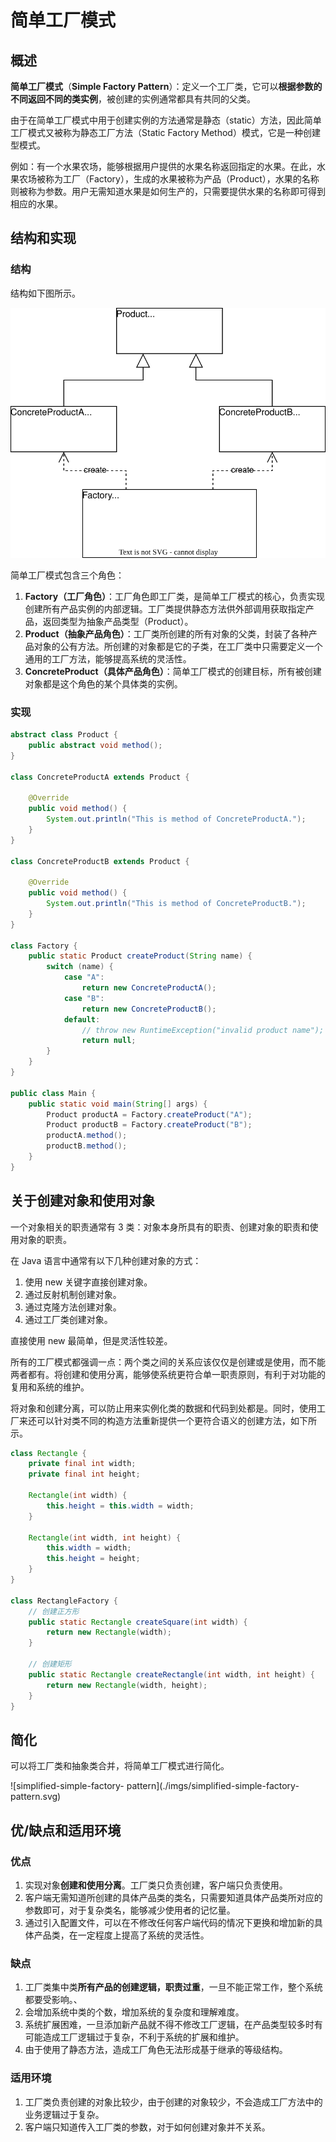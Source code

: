 # 简单工厂模式

## 概述

**简单工厂模式**（**Simple Factory Pattern**）：定义一个工厂类，它可以**根据参数的不同返回不同的类实例**，被创建的实例通常都具有共同的父类。

由于在简单工厂模式中用于创建实例的方法通常是静态（static）方法，因此简单工厂模式又被称为静态工厂方法（Static Factory Method）模式，它是一种创建型模式。

例如：有一个水果农场，能够根据用户提供的水果名称返回指定的水果。在此，水果农场被称为工厂（Factory），生成的水果被称为产品（Product），水果的名称则被称为参数。用户无需知道水果是如何生产的，只需要提供水果的名称即可得到相应的水果。

## 结构和实现

### 结构

结构如下图所示。

![simple-factory-pattern](./imgs/simple-factory-pattern.svg)

简单工厂模式包含三个角色：

1. **Factory（工厂角色）**：工厂角色即工厂类，是简单工厂模式的核心，负责实现创建所有产品实例的内部逻辑。工厂类提供静态方法供外部调用获取指定产品，返回类型为抽象产品类型（Product）。
2. **Product（抽象产品角色）**：工厂类所创建的所有对象的父类，封装了各种产品对象的公有方法。所创建的对象都是它的子类，在工厂类中只需要定义一个通用的工厂方法，能够提高系统的灵活性。
3. **ConcreteProduct（具体产品角色）**：简单工厂模式的创建目标，所有被创建对象都是这个角色的某个具体类的实例。

### 实现

```java
abstract class Product {
    public abstract void method();
}

class ConcreteProductA extends Product {

    @Override
    public void method() {
        System.out.println("This is method of ConcreteProductA.");
    }
}

class ConcreteProductB extends Product {

    @Override
    public void method() {
        System.out.println("This is method of ConcreteProductB.");
    }
}

class Factory {
    public static Product createProduct(String name) {
        switch (name) {
            case "A":
                return new ConcreteProductA();
            case "B":
                return new ConcreteProductB();
            default:
                // throw new RuntimeException("invalid product name");
                return null;
        }
    }
}

public class Main {
    public static void main(String[] args) {
        Product productA = Factory.createProduct("A");
        Product productB = Factory.createProduct("B");
        productA.method();
        productB.method();
    }
}
```

## 关于创建对象和使用对象

一个对象相关的职责通常有 3 类：对象本身所具有的职责、创建对象的职责和使用对象的职责。

在 Java 语言中通常有以下几种创建对象的方式：

1. 使用 new 关键字直接创建对象。
2. 通过反射机制创建对象。
3. 通过克隆方法创建对象。
4. 通过工厂类创建对象。

直接使用 new 最简单，但是灵活性较差。

所有的工厂模式都强调一点：两个类之间的关系应该仅仅是创建或是使用，而不能两者都有。将创建和使用分离，能够使系统更符合单一职责原则，有利于对功能的复用和系统的维护。

将对象和创建分离，可以防止用来实例化类的数据和代码到处都是。同时，使用工厂来还可以针对类不同的构造方法重新提供一个更符合语义的创建方法，如下所示。

```java
class Rectangle {
    private final int width;
    private final int height;

    Rectangle(int width) {
        this.height = this.width = width;
    }

    Rectangle(int width, int height) {
        this.width = width;
        this.height = height;
    }
}

class RectangleFactory {
    // 创建正方形
    public static Rectangle createSquare(int width) {
        return new Rectangle(width);
    }

    // 创建矩形
    public static Rectangle createRectangle(int width, int height) {
        return new Rectangle(width, height);
    }
}
```

## 简化

可以将工厂类和抽象类合并，将简单工厂模式进行简化。

![simplified-simple-factory- pattern](./imgs/simplified-simple-factory- pattern.svg)

## 优/缺点和适用环境

### 优点

1. 实现对象**创建和使用分离**。工厂类只负责创建，客户端只负责使用。
2. 客户端无需知道所创建的具体产品类的类名，只需要知道具体产品类所对应的参数即可，对于复杂类名，能够减少使用者的记忆量。
3. 通过引入配置文件，可以在不修改任何客户端代码的情况下更换和增加新的具体产品类，在一定程度上提高了系统的灵活性。

### 缺点

1. 工厂类集中类**所有产品的创建逻辑，职责过重**，一旦不能正常工作，整个系统都要受影响。、
2. 会增加系统中类的个数，增加系统的复杂度和理解难度。
3. 系统扩展困难，一旦添加新产品就不得不修改工厂逻辑，在产品类型较多时有可能造成工厂逻辑过于复杂，不利于系统的扩展和维护。
4. 由于使用了静态方法，造成工厂角色无法形成基于继承的等级结构。

### 适用环境

1. 工厂类负责创建的对象比较少，由于创建的对象较少，不会造成工厂方法中的业务逻辑过于复杂。
2. 客户端只知道传入工厂类的参数，对于如何创建对象并不关系。
